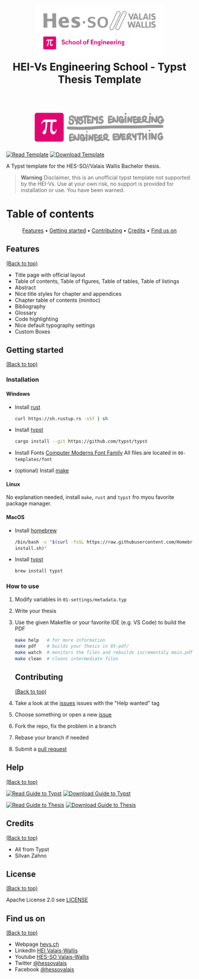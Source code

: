 <h1 align="center">
  <br>
  <img src="./04-resources/logos/hei-en.svg" alt="HEI Logo Logo" width="350">
  <br>
  HEI-Vs Engineering School - Typst Thesis Template
  <br>
</h1>
<h1 align="center">
  <br>
  <img src="./04-resources/logos/synd-light.svg" alt="Industrial Systems Logo" width="350">
  <br>
</h1>

[![Read Template](https://img.shields.io/badge/Read-Template-blue)](https://github.com/tschinz/hevs-typsttemplate-thesis/blob/main/05-pdf/thesis.pdf) [![Download Template](https://img.shields.io/badge/Download-Template-brightgreen)](https://github.com/tschinz/hevs-typsttemplate-thesis/raw/main/05-pdf/thesis.pdf)

A Typst template for the HES-SO//Valais Wallis Bachelor thesis.

> **Warning**
> Disclaimer, this is an unofficial typst template not supported by the HEI-Vs. Use at your own risk, no support is provided for installation or use. You have been warned.

# Table of contents

<p align="center">
  <a href="#features">Features</a> •
  <a href="#getting-started">Getting started</a> •
  <a href="#contributing">Contributing</a> •
  <a href="#credits">Credits</a> •
  <a href="#find-us-on">Find us on</a>
</p>

## Features

[(Back to top)](#table-of-contents)

* Title page with official layout
* Table of contents, Table of figures, Table of tables, Table of listings
* Abstract
* Nice title styles for chapter and appendices
* Chapter table of contents (minitoc)
* Bibliography
* Glossary
* Code highlighting
* Nice default typography settings
* Custom Boxes

## Getting started

[(Back to top)](#table-of-contents)

### Installation

#### Windows

* Install [rust](https://www.rust-lang.org)
  ```bash
  curl https://sh.rustup.rs -sSf | sh
  ```

* Install [typst](https://typst.app/docs)
  ```bash
  cargo install --git https://github.com/typst/typst
  ```

* Install Fonts [Computer Moderns Font Family](https://www.ctan.org/pkg/cm-unicode)
  All files are located in `00-templates/font`

* (optional) Install [make](https://gnuwin32.sourceforge.net/packages/make.htm)

#### Linux

No explanation needed, install `make`, `rust` and `typst` fro myou favorite package manager.

#### MacOS

* Install [homebrew](https://brew.sh)
  ```bash
  /bin/bash -c "$(curl -fsSL https://raw.githubusercontent.com/Homebrew/install/HEAD/
  install.sh)"
  ```

* Install [typst](https://typst.app/docs)
  ```bash
  brew install typst
  ```

### How to use

1. Modify variables in `01-settings/metadata.typ`

2. Write your thesis

3. Use the given Makefile or your favorite IDE (e.g. VS Code) to build the PDF

   ```bash
   make help   # for more information
   make pdf    # builds your thesis in 05-pdf/
   make watch  # monitors the files and rebuilds incrementaly main.pdf
   make clean  # cleans intermediate files
   ```

   ## Contributing

   [(Back to top)](#table-of-contents)

1. Take a look at the [issues](https://github.com/tschinz/hevs-typsttemplate-thesis/issues) issues with the "Help wanted" tag

2. Choose something or open a new [issue](https://github.com/tschinz/hevs-typsttemplate-thesis/issues)

3. Fork the repo, fix the problem in a branch

4. Rebase your branch if needed

5. Submit a [pull request](https://github.com/tschinz/hevs-typsttemplate-thesis/pulls)

## Help

[(Back to top)](#table-of-contents)

[![Read Guide to Typst](https://img.shields.io/badge/Read-Guide_to_Typst-blue)](https://github.com/tschinz/hevs-typsttemplate-thesis/blob/main/guide-to-typst.pdf) [![Download Guide to Typst](https://img.shields.io/badge/Download-Guide_to_Typst-brightgreen)](https://github.com/tschinz/hevs-typsttemplate-thesis/raw/main/guide-to-typst.pdf)

[![Read Guide to Thesis](https://img.shields.io/badge/Read-Guide_to_Thesis-blue)](https://github.com/tschinz/hevs-typsttemplate-thesis/blob/main/guide-to-thesis.pdf) [![Download Guide to Thesis](https://img.shields.io/badge/Download-Guide_to_Thesis-brightgreen)](https://github.com/tschinz/hevs-typsttemplate-thesis/raw/main/guide-to-thesis.pdf)


## Credits

[(Back to top)](#table-of-contents)

* All from Typst
* Silvan Zahno

## License

[(Back to top)](#table-of-contents)

Apache License 2.0 see [LICENSE](LICENSE)


## Find us on

[(Back to top)](#table-of-contents)

* Webpage [hevs.ch](https://www.hevs.ch/synd)
* LinkedIn [HEI Valais-Wallis](https://www.linkedin.com/showcase/school-of-engineering-valais-wallis/)
* Youtube [HES-SO Valais-Wallis](https://www.youtube.com/user/HESSOVS/)
* Twitter [@hessovalais](https://twitter.com/hessovalais)
* Facebook [@hessovalais](https://www.facebook.com/hessovalais)
